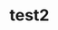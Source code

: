 # test2

<?php

namespace rx;

class JustTryingOut
{
  public $test = 45345378459;
  private $test = 3;
  define(TEST_CONSTANT, "TESTING");
}

class JustFoolingAround
{
	public $num = 23875948; 	
}
